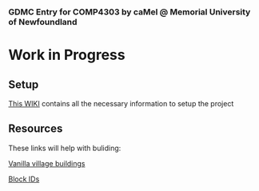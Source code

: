 ### GDMC Entry for COMP4303 by caMel @ Memorial University of Newfoundland
# Work in Progress

## Setup
[This WIKI](http://github.com/mcgreentn/MCAI/wiki) contains all the necessary information to setup the project

## Resources
These links will help with buliding:

[Vanilla village buildings](https://minecraft.gamepedia.com/Minecraft_Wiki:Projects/Structure_Blueprints/New_Village#Small_House_7)

[Block IDs](https://minecraft-ids.grahamedgecombe.com)